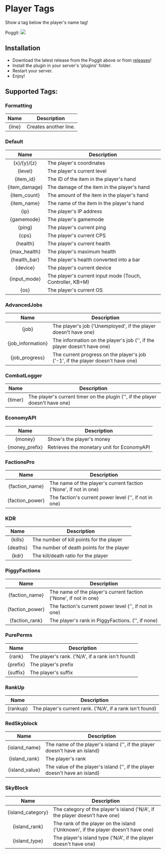 # Player Tags

Show a tag below the player's name tag!

Poggit: [![](https://poggit.pmmp.io/shield.state/PlayerTags)](https://poggit.pmmp.io/p/PlayerTags)

## Installation

* Download the latest release from the Poggit above or from [releases](https://github.com/sylvrs/PlayerTags/releases)!
* Install the plugin in your server's 'plugins' folder.
* Restart your server.
* Enjoy!

## Supported Tags:

### Formatting

|      Name     | Description                                                                      |
|:-------------:|----------------------------------------------------------------------------------|
|     {line}    | Creates another line.                                                            |

### Default

|      Name     | Description                                               |
|:-------------:|-----------------------------------------------------------|
|  {x}/{y}/{z}  | The player's coordinates                                  |
|    {level}    | The player's current level                                |
|   {item_id}   | The ID of the item in the player's hand                   |
| {item_damage} | The damage of the item in the player's hand               |
|  {item_count} | The amount of the item in the player's hand               |
|  {item_name}  | The name of the item in the player's hand                 |
|      {ip}     | The player's IP address                                   |
|   {gamemode}  | The player's gamemode                                     |
|     {ping}    | The player's current ping                                 |
|     {cps}     | The player's current CPS                                  |
|    {health}   | The player's current health                               |
|  {max_health} | The player's maximum health                               |
|  {health_bar} | The player's health converted into a bar                  |
|    {device}   | The player's current device                               |
|  {input_mode} | The player's current input mode (Touch, Controller, KB+M) |
|      {os}     | The player's current OS                                   |

### AdvancedJobs

|        Name       | Description                                                                     |
|:-----------------:|---------------------------------------------------------------------------------|
|       {job}       | The player's job ('Unemployed', if the player doesn't have one)                 |
| {job_information} | The information on the player's job ('', if the player doesn't have one)        |
|   {job_progress}  | The current progress on the player's job ('-1', if the player doesn't have one) |
### CombatLogger

|        Name       | Description                                                                     |
|:-----------------:|---------------------------------------------------------------------------------|
|      {timer}      | The player's current timer on the plugin ('', if the player doesn't have one)   |

### EconomyAPI

|      Name      | Description                                                                     |
|:--------------:|---------------------------------------------------------------------------------|
|     {money}    | Show's the player's money                                                       |
| {money_prefix} | Retrieves the monetary unit for EconomyAPI                                      |

### FactionsPro

|       Name      | Description                                                                     |
|:---------------:|---------------------------------------------------------------------------------|
|  {faction_name} | The name of the player's current faction ('None', if not in one)                |
| {faction_power} | The faction's current power level ('', if not in one)                           |

### KDR

|   Name   | Description                               |
|:--------:|-------------------------------------------|
|  {kills} | The number of kill points for the player  |
| {deaths} | The number of death points for the player |
|   {kdr}  | The kill/death ratio for the player       |

### PiggyFactions

|       Name      | Description                                                      |
|:---------------:|------------------------------------------------------------------|
|  {faction_name} | The name of the player's current faction ('None', if not in one) |
| {faction_power} | The faction's current power level ('', if not in one)            |
|  {faction_rank} | The player's rank in PiggyFactions. ('', if none)                |

### PurePerms

|   Name   | Description                                       |
|:--------:|---------------------------------------------------|
|  {rank}  | The player's rank. ('N/A', if a rank isn't found) |
| {prefix} | The player's prefix                               |
| {suffix} | The player's suffix                               |

### RankUp

|   Name   | Description                                               |
|:--------:|-----------------------------------------------------------|
| {rankup} | The player's current rank. ('N/A', if a rank isn't found) |

### RedSkyblock

|      Name      | Description                                                                 |
|:--------------:|-----------------------------------------------------------------------------|
|  {island_name} | The name of the player's island ('', if the player doesn't have an island)  |
|  {island_rank} | The player's rank                                                           |
| {island_value} | The value of the player's island ('', if the player doesn't have an island) |

### SkyBlock

|        Name       | Description                                                                      |
|:-----------------:|----------------------------------------------------------------------------------|
| {island_category} | The category of the player's island ('N/A', if the player doesn't have one)      |
|   {island_rank}   | The rank of the player on the island ('Unknown', if the player doesn't have one) |
|   {island_type}   | The player's island type ('N/A', if the player doesn't have one)                 |